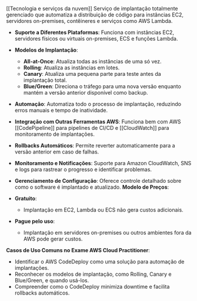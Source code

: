 [[Tecnologia e serviços da nuvem]]
Serviço de implantação totalmente gerenciado que automatiza a distribuição de código para instâncias EC2, servidores on-premises, contêineres e serviços como AWS Lambda.
- **Suporte a Diferentes Plataformas**: Funciona com instâncias EC2, servidores físicos ou virtuais on-premises, ECS e funções Lambda.
- **Modelos de Implantação**:
    - **All-at-Once**: Atualiza todas as instâncias de uma só vez.
    - **Rolling**: Atualiza as instâncias em lotes.
    - **Canary**: Atualiza uma pequena parte para teste antes da implantação total.
    - **Blue/Green**: Direciona o tráfego para uma nova versão enquanto mantém a versão anterior disponível como backup.
- **Automação**: Automatiza todo o processo de implantação, reduzindo erros manuais e tempo de inatividade.
- **Integração com Outras Ferramentas AWS**: Funciona bem com AWS [[CodePipeline]] para pipelines de CI/CD e [[CloudWatch]] para monitoramento de implantações.
- **Rollbacks Automáticos**: Permite reverter automaticamente para a versão anterior em caso de falhas.
- **Monitoramento e Notificações**: Suporte para Amazon CloudWatch, SNS e logs para rastrear o progresso e identificar problemas.
- **Gerenciamento de Configuração**: Oferece controle detalhado sobre como o software é implantado e atualizado.
**Modelo de Preços**:

- **Gratuito**:
    - Implantação em EC2, Lambda ou ECS não gera custos adicionais.
- **Pague pelo uso**:
    - Implantação em servidores on-premises ou outros ambientes fora da AWS pode gerar custos.

**Casos de Uso Comuns no Exame AWS Cloud Practitioner**:

- Identificar o AWS CodeDeploy como uma solução para automação de implantações.
- Reconhecer os modelos de implantação, como Rolling, Canary e Blue/Green, e quando usá-los.
- Compreender como o CodeDeploy minimiza downtime e facilita rollbacks automáticos.